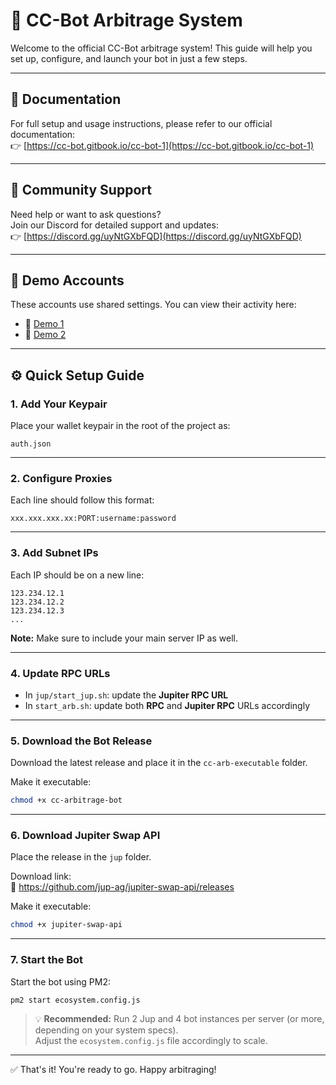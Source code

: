 # 🤖 CC-Bot Arbitrage System

Welcome to the official CC-Bot arbitrage system! This guide will help you set up, configure, and launch your bot in just a few steps.

---

## 📄 Documentation  
For full setup and usage instructions, please refer to our official documentation:  
👉 [https://cc-bot.gitbook.io/cc-bot-1](https://cc-bot.gitbook.io/cc-bot-1)

---

## 💬 Community Support  
Need help or want to ask questions?  
Join our Discord for detailed support and updates:  
👉 [https://discord.gg/uyNtGXbFQD](https://discord.gg/uyNtGXbFQD)

---

## 🧪 Demo Accounts  
These accounts use shared settings. You can view their activity here:

- 🔗 [Demo 1](https://www.circular.bot/address/GJLAHPJ2j6nLTuc6ncP2RrkrjBsfxWmPRbygwouoe9aX)  
- 🔗 [Demo 2](https://www.circular.bot/address/GHMtWb5gVMViQiXJtYPcPiwqC9MULu4SZaQFLToL64yJ)

---

## ⚙️ Quick Setup Guide

### 1. Add Your Keypair  
Place your wallet keypair in the root of the project as:
```
auth.json
```

---

### 2. Configure Proxies  
Each line should follow this format:
```
xxx.xxx.xxx.xx:PORT:username:password
```

---

### 3. Add Subnet IPs  
Each IP should be on a new line:
```
123.234.12.1
123.234.12.2
123.234.12.3
...
```

**Note:** Make sure to include your main server IP as well.

---

### 4. Update RPC URLs  
- In `jup/start_jup.sh`: update the **Jupiter RPC URL**  
- In `start_arb.sh`: update both **RPC** and **Jupiter RPC** URLs accordingly

---

### 5. Download the Bot Release  
Download the latest release and place it in the `cc-arb-executable` folder.

Make it executable:
```bash
chmod +x cc-arbitrage-bot
```

---

### 6. Download Jupiter Swap API  
Place the release in the `jup` folder.

Download link:  
🔗 https://github.com/jup-ag/jupiter-swap-api/releases

Make it executable:
```bash
chmod +x jupiter-swap-api
```

---

### 7. Start the Bot  
Start the bot using PM2:
```bash
pm2 start ecosystem.config.js
```

> 💡 **Recommended:** Run 2 Jup and 4 bot instances per server (or more, depending on your system specs).  
Adjust the `ecosystem.config.js` file accordingly to scale.

---

✅ That's it! You're ready to go. Happy arbitraging!
